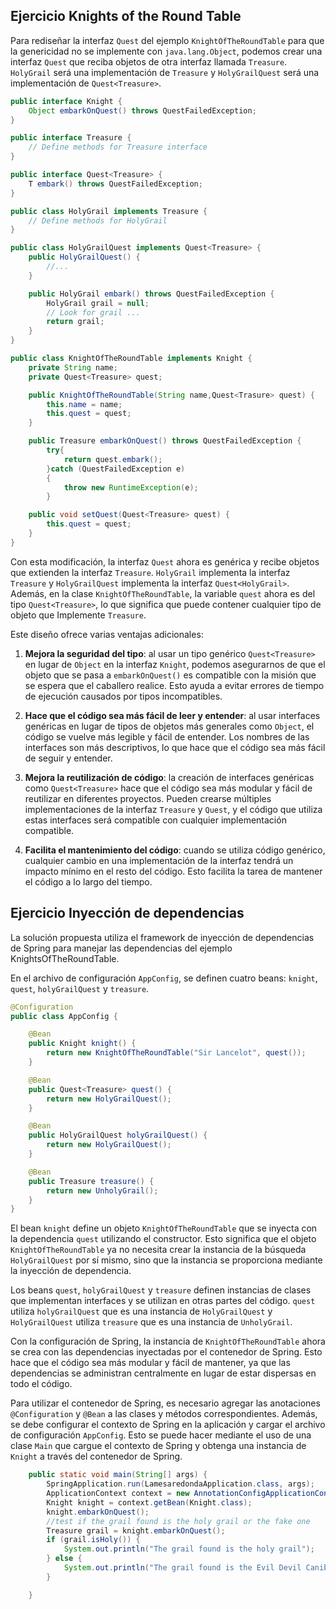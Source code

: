 ## Ejercicio Knights of the Round Table

Para rediseñar la interfaz `Quest` del ejemplo `KnightOfTheRoundTable` para que la genericidad no se implemente con `java.lang.Object`, podemos crear una interfaz `Quest` que reciba objetos de otra interfaz llamada `Treasure`. `HolyGrail` será una implementación de `Treasure` y `HolyGrailQuest` será una implementación de `Quest<Treasure>`.

```java
public interface Knight {
    Object embarkOnQuest() throws QuestFailedException;
}

public interface Treasure {
    // Define methods for Treasure interface
}

public interface Quest<Treasure> {
    T embark() throws QuestFailedException;
}

public class HolyGrail implements Treasure {
    // Define methods for HolyGrail
}

public class HolyGrailQuest implements Quest<Treasure> {
    public HolyGrailQuest() {
        //...
    }

    public HolyGrail embark() throws QuestFailedException {
        HolyGrail grail = null;
        // Look for grail ...
        return grail;
    }
}

public class KnightOfTheRoundTable implements Knight {
    private String name;
    private Quest<Treasure> quest;

    public KnightOfTheRoundTable(String name,Quest<Trasure> quest) {
        this.name = name;
        this.quest = quest;
    }

    public Treasure embarkOnQuest() throws QuestFailedException {
        try{
            return quest.embark();
        }catch (QuestFailedException e)
        {
            throw new RuntimeException(e);
        }

    public void setQuest(Quest<Treasure> quest) {
        this.quest = quest;
    }
}
```

Con esta modificación, la interfaz `Quest` ahora es genérica y recibe objetos que extienden la interfaz `Treasure`. `HolyGrail` implementa la interfaz `Treasure` y `HolyGrailQuest` implementa la interfaz `Quest<HolyGrail>`. Además, en la clase `KnightOfTheRoundTable`, la variable `quest` ahora es del tipo `Quest<Treasure>`, lo que significa que puede contener cualquier tipo de objeto que Implemente `Treasure`.

Este diseño ofrece varias ventajas adicionales:

1. **Mejora la seguridad del tipo**: al usar un tipo genérico `Quest<Treasure>` en lugar de `Object` en la interfaz `Knight`, podemos asegurarnos de que el objeto que se pasa a `embarkOnQuest()` es compatible con la misión que se espera que el caballero realice. Esto ayuda a evitar errores de tiempo de ejecución causados por tipos incompatibles.

2. **Hace que el código sea más fácil de leer y entender**: al usar interfaces genéricas en lugar de tipos de objetos más generales como `Object`, el código se vuelve más legible y fácil de entender. Los nombres de las interfaces son más descriptivos, lo que hace que el código sea más fácil de seguir y entender.

3. **Mejora la reutilización de código**: la creación de interfaces genéricas como `Quest<Treasure>` hace que el código sea más modular y fácil de reutilizar en diferentes proyectos. Pueden crearse múltiples implementaciones de la interfaz `Treasure` y `Quest`, y el código que utiliza estas interfaces será compatible con cualquier implementación compatible.

4. **Facilita el mantenimiento del código**: cuando se utiliza código genérico, cualquier cambio en una implementación de la interfaz tendrá un impacto mínimo en el resto del código. Esto facilita la tarea de mantener el código a lo largo del tiempo.

## Ejercicio Inyección de dependencias

La solución propuesta utiliza el framework de inyección de dependencias de Spring para manejar las dependencias del ejemplo KnightsOfTheRoundTable. 

En el archivo de configuración `AppConfig`, se definen cuatro beans: `knight`, `quest`, `holyGrailQuest` y `treasure`. 

```java
@Configuration
public class AppConfig {

    @Bean
    public Knight knight() {
        return new KnightOfTheRoundTable("Sir Lancelot", quest());
    }

    @Bean
    public Quest<Treasure> quest() {
        return new HolyGrailQuest();
    }

    @Bean
    public HolyGrailQuest holyGrailQuest() {
        return new HolyGrailQuest();
    }

    @Bean
    public Treasure treasure() {
        return new UnholyGrail();
    }
}
```

El bean `knight` define un objeto `KnightOfTheRoundTable` que se inyecta con la dependencia `quest` utilizando el constructor. Esto significa que el objeto `KnightOfTheRoundTable` ya no necesita crear la instancia de la búsqueda `HolyGrailQuest` por sí mismo, sino que la instancia se proporciona mediante la inyección de dependencia.

Los beans `quest`, `holyGrailQuest` y `treasure` definen instancias de clases que implementan interfaces y se utilizan en otras partes del código. `quest` utiliza `holyGrailQuest` que es una instancia de `HolyGrailQuest` y `HolyGrailQuest` utiliza `treasure` que es una instancia de `UnholyGrail`.

Con la configuración de Spring, la instancia de `KnightOfTheRoundTable` ahora se crea con las dependencias inyectadas por el contenedor de Spring. Esto hace que el código sea más modular y fácil de mantener, ya que las dependencias se administran centralmente en lugar de estar dispersas en todo el código.

Para utilizar el contenedor de Spring, es necesario agregar las anotaciones `@Configuration` y `@Bean` a las clases y métodos correspondientes. Además, se debe configurar el contexto de Spring en la aplicación y cargar el archivo de configuración `AppConfig`. Esto se puede hacer mediante el uso de una clase `Main` que cargue el contexto de Spring y obtenga una instancia de `Knight` a través del contenedor de Spring.

```java
    public static void main(String[] args) {
        SpringApplication.run(LamesaredondaApplication.class, args);
        ApplicationContext context = new AnnotationConfigApplicationContext(AppConfig.class);
        Knight knight = context.getBean(Knight.class);
        knight.embarkOnQuest();
        //test if the grail found is the holy grail or the fake one
        Treasure grail = knight.embarkOnQuest();
        if (grail.isHoly()) {
            System.out.println("The grail found is the holy grail");
        } else {
            System.out.println("The grail found is the Evil Devil Canibal grail");
        }

    }
```